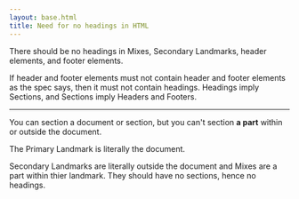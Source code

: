 ```yaml
---
layout: base.html
title: Need for no headings in HTML
---
```


There should be no headings in Mixes, Secondary Landmarks, header elements, and footer elements.

If header and footer elements must not contain header and footer elements as the spec says, then it must not contain headings. Headings imply Sections, and Sections imply Headers and Footers.

---

You can section a document or section, but you can't section <strong>a part</strong> within or outside the document.

The Primary Landmark is literally the document.

Secondary Landmarks are literally outside the document and Mixes are a part within thier landmark. They should have no sections, hence no headings.